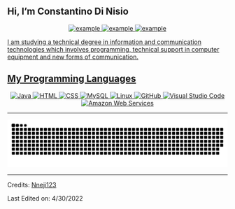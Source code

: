 ## Hi, I’m Constantino Di Nisio

<p align ="center">
  <a  href="https://instagram.com/consta.dinisio" target="_blank">
    <img src="https://img.shields.io/badge/Instagram-%23E4405F.svg?style=for-the-badge&logo=Instagram&logoColor=white" alt="example"/>
  </a>
  <a href="https://www.linkedin.com/in/constadinisio/" target="_blank">
      <img src="https://img.shields.io/badge/linkedin-%230077B5.svg?style=for-the-badge&logo=linkedin&logoColor=white" alt="example"/>
  </a>	
  <a href="mailto:constantino.dinisio1@gmail.com?subject=Feedback%20From%20Github&body=Hello," target="_blank">
    <img src="https://img.shields.io/badge/Gmail-D14836?style=for-the-badge&logo=gmail&logoColor=white" alt="example"/>
</p>


<p >I am studying a technical degree in information and communication technologies which involves programming, technical support in computer equipment and new forms of communication.
</p>



## My Programming Languages

<p align="center">
  <a href="https://www.java.com/es/" target="_blank">
    <img alt="Java" src="https://img.shields.io/badge/java-%23ED8B00.svg?style=for-the-badge&logo=openjdk&logoColor=white">
  </a>
  
  <a href="https://developer.mozilla.org/es/docs/Web/HTML" target="_blank">
    <img alt="HTML" src="https://img.shields.io/badge/html5-%23E34F26.svg?style=for-the-badge&logo=html5&logoColor=white">
  </a>
  
   <a href="https://developer.mozilla.org/es/docs/Web/CSS" target="_blank">
    <img alt="CSS" src="https://img.shields.io/badge/css3-%231572B6.svg?style=for-the-badge&logo=css3&logoColor=white">
  </a>

   <a href="https://mysql.com" target="_blank">
    <img alt="MySQL" src="https://img.shields.io/badge/mysql-4479A1.svg?style=for-the-badge&logo=mysql&logoColor=white">
  </a>

   <a href="https://www.linux.org/" target="_blank">
    <img alt="Linux" src="https://img.shields.io/badge/Linux-FCC624?style=for-the-badge&logo=linux&logoColor=black">
  </a>

   <a href="https://github.com" target="_blank">
    <img alt="GitHub" src="https://img.shields.io/badge/github-%23121011.svg?style=for-the-badge&logo=github&logoColor=white">
  </a>

   <a href="https://code.visualstudio.com/" target="_blank">
    <img alt="Visual Studio Code" src="https://img.shields.io/badge/Visual%20Studio-5C2D91.svg?style=for-the-badge&logo=visual-studio&logoColor=white">
  </a>

   <a href="https://aws.amazon.com/" target="_blank">
    <img alt="Amazon Web Services" src="https://img.shields.io/badge/AWS-%23FF9900.svg?style=for-the-badge&logo=amazon-aws&logoColor=white">
  </a>
</p>

----

<p align="center">
  <img  src="https://raw.githubusercontent.com/Elanza-48/Elanza-48/main/resources/img/github-contribution-grid-snake.svg"
    alt="example" />
</p>

-----
Credits: [Nneji123](https://github.com/Nneji123)

Last Edited on: 4/30/2022

